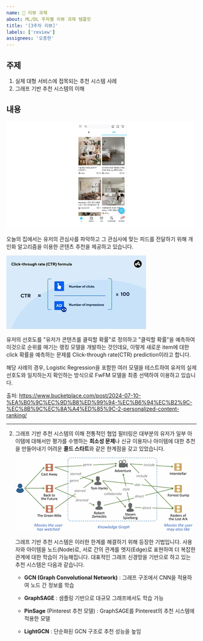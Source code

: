 ```yaml
---
name: 📝 리뷰 과제
about: ML/DL 주차별 리뷰 과제 템플릿
title: '[3주차 리뷰]'
labels: ['review']
assignees: '오종현'
---
```

 
## 주제

1. 실제 대형 서비스에 접목되는 추천 시스템 사례
2. 그래프 기반 추천 시스템의 이해
  
## 내용

![](9.png)

오늘의 집에서는 유저의 관심사를 파악하고 그 관심사에 맞는 피드를 전달하기 위해 개인화 알고리즘을 이용한 콘텐츠 추천을 제공하고 있습니다.

![](11.jpg)

  유저의 선호도를 "유저가 콘텐츠를 클릭할 확률"로 정의하고 "클릭할 확률"을 예측하여 이것으로 순위를 매기는 랭킹 모델을 개발하는 것인데요, 이렇게 새로운 item에 대한 click 확률을 예측하는 문제를 Click-through rate(CTR) prediction이라고 합니다.


해당 사례의 경우, Logistic Regression을 포함한 여러 모델을 테스트하여 유저의 실제 선호도와 일치하는지 확인하는 방식으로 FwFM 모델을 최종 선택하여 이용하고 있습니다.

출처: https://www.bucketplace.com/post/2024-07-10-%EA%B0%9C%EC%9D%B8%ED%99%94-%EC%B6%94%EC%B2%9C-%EC%8B%9C%EC%8A%A4%ED%85%9C-2-personalized-content-ranking/

---

2. 그래프 기반 추천 시스템의 이해
	전통적인 협업 필터링은 대부분의 유저가 일부 아이템에 대해서만 평가를 수행하는 **희소성 문제**나 신규 이용자나 아이템에 대한 추천을 만들어내기 어려운 **콜드 스타트**와 같은 한계점을 갖고 있었습니다.

	![](10.png)

	그래프 기반 추천 시스템은 이러한 한계를 해결하기 위해 등장한 기법입니다. 사용자와 아이템을 노드(Node)로, 서로 간의 관계를 엣지(Edge)로 표현하여 더 복잡한 관계에 대한 학습이 가능해집니다. 대표적인 그래프 신경망을 기반으로 하고 있는 추천 시스템은 다음과 같습니다.

   - **GCN (Graph Convolutional Network)** : 그래프 구조에서 CNN을 적용하여 노드 간 정보를 학습

    - **GraphSAGE** : 샘플링 기반으로 대규모 그래프에서도 학습 가능
  
    - **PinSage** (Pinterest 추천 모델) : GraphSAGE를 Pinterest의 추천 시스템에 적용한 모델

    - **LightGCN** : 단순화된 GCN 구조로 추천 성능을 높임
